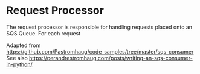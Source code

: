 # Request Processor

The request processor is responsible for handling requests placed onto an SQS Queue.  For each request



Adapted from https://github.com/Pastromhaug/code_samples/tree/master/sqs_consumer
See also https://perandrestromhaug.com/posts/writing-an-sqs-consumer-in-python/